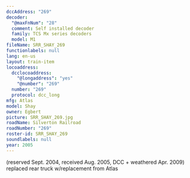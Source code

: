```yaml
---
dccAddress: "269"
decoder:
  "@maxFnNum": "28"
  comment: Self installed decoder
  family: TCS Mx series decoders
  model: M1
fileName: SRR_SHAY_269
functionlabels: null
lang: en-us
layout: train-item
locoaddress:
  dcclocoaddress:
    "@longaddress": "yes"
    "@number": "269"
  number: "269"
  protocol: dcc_long
mfg: Atlas
model: Shay
owner: Egbert
picture: SRR_SHAY_269.jpg
roadName: Silverton Railroad
roadNumber: "269"
roster-id: SRR_SHAY_269
soundlabels: null
year: 2005
---
```

(reserved Sept. 2004, received Aug. 2005, DCC + weathered Apr. 2009)
replaced rear truck w/replacement from Atlas
